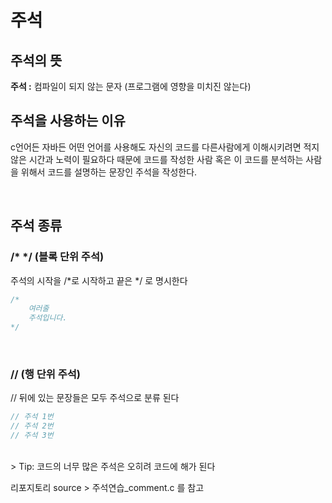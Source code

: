 # 주석

## 주석의 뜻

**주석 :** 컴파일이 되지 않는 문자 (프로그램에 영향을 미치진 않는다)

## 주석을 사용하는 이유

c언어든 자바든 어떤 언어를 사용해도 자신의 코드를 다른사람에게 이해시키려면 적지 않은 시간과 노력이 필요하다 때문에 코드를 작성한 사람 혹은 이 코드를 분석하는 사람을 위해서 코드를 설명하는 문장인 주석을 작성한다.

<br>

## 주석 종류

### /* */ (블록 단위 주석)

주석의 시작을 /*로 시작하고 끝은 */ 로 명시한다

```c
/*
    여러줄
    주석입니다.
*/
```
<br>

### // (행 단위 주석)

// 뒤에 있는 문장들은 모두 주석으로 분류 된다

```c
// 주석 1번
// 주석 2번
// 주석 3번
```

<br>
> Tip: 코드의 너무 많은 주석은 오히려 코드에 해가 된다

리포지토리 source > 주석연습_comment.c 를 참고